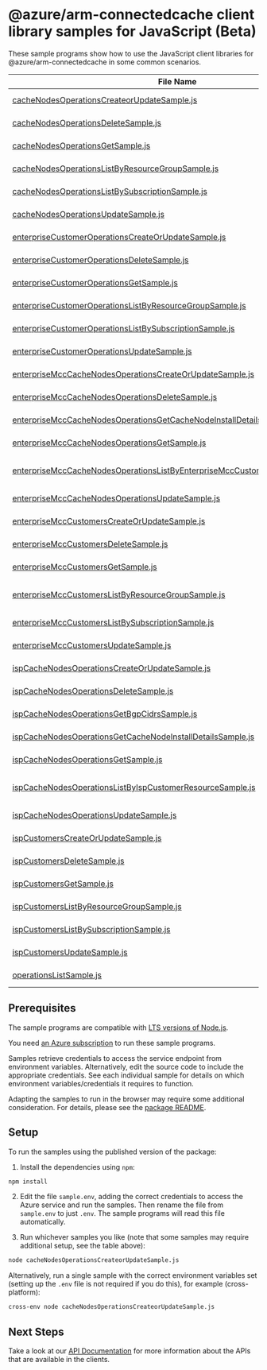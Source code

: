 # @azure/arm-connectedcache client library samples for JavaScript (Beta)

These sample programs show how to use the JavaScript client libraries for @azure/arm-connectedcache in some common scenarios.

| **File Name**                                                                                                                                               | **Description**                                                                                                                                                                                                                                  |
| ----------------------------------------------------------------------------------------------------------------------------------------------------------- | ------------------------------------------------------------------------------------------------------------------------------------------------------------------------------------------------------------------------------------------------ |
| [cacheNodesOperationsCreateorUpdateSample.js][cachenodesoperationscreateorupdatesample]                                                                     | creates a cacheNodes with the specified create parameters x-ms-original-file: 2023-05-01-preview/CacheNodesOperations_CreateorUpdate_MaximumSet_Gen.json                                                                                         |
| [cacheNodesOperationsDeleteSample.js][cachenodesoperationsdeletesample]                                                                                     | deletes an existing cache Node x-ms-original-file: 2023-05-01-preview/CacheNodesOperations_Delete_MaximumSet_Gen.json                                                                                                                            |
| [cacheNodesOperationsGetSample.js][cachenodesoperationsgetsample]                                                                                           | retrieves the properties of a cacheNodes x-ms-original-file: 2023-05-01-preview/CacheNodesOperations_Get_MaximumSet_Gen.json                                                                                                                     |
| [cacheNodesOperationsListByResourceGroupSample.js][cachenodesoperationslistbyresourcegroupsample]                                                           | retrieves the properties of all ConnectedCache x-ms-original-file: 2023-05-01-preview/CacheNodesOperations_ListByResourceGroup_MaximumSet_Gen.json                                                                                               |
| [cacheNodesOperationsListBySubscriptionSample.js][cachenodesoperationslistbysubscriptionsample]                                                             | retrieves the properties of all ConnectedCaches x-ms-original-file: 2023-05-01-preview/CacheNodesOperations_ListBySubscription_MaximumSet_Gen.json                                                                                               |
| [cacheNodesOperationsUpdateSample.js][cachenodesoperationsupdatesample]                                                                                     | updates an existing Cache Node x-ms-original-file: 2023-05-01-preview/CacheNodesOperations_Update_MaximumSet_Gen.json                                                                                                                            |
| [enterpriseCustomerOperationsCreateOrUpdateSample.js][enterprisecustomeroperationscreateorupdatesample]                                                     | creates a cacheNodes with the specified create parameters x-ms-original-file: 2023-05-01-preview/EnterpriseCustomerOperations_CreateOrUpdate_MaximumSet_Gen.json                                                                                 |
| [enterpriseCustomerOperationsDeleteSample.js][enterprisecustomeroperationsdeletesample]                                                                     | deletes an existing customer Enterprise resource x-ms-original-file: 2023-05-01-preview/EnterpriseCustomerOperations_Delete_MaximumSet_Gen.json                                                                                                  |
| [enterpriseCustomerOperationsGetSample.js][enterprisecustomeroperationsgetsample]                                                                           | retrieves the properties of a Enterprise customer x-ms-original-file: 2023-05-01-preview/EnterpriseCustomerOperations_Get_MaximumSet_Gen.json                                                                                                    |
| [enterpriseCustomerOperationsListByResourceGroupSample.js][enterprisecustomeroperationslistbyresourcegroupsample]                                           | retrieves the properties of all ConnectedCache enterpriseCustomers x-ms-original-file: 2023-05-01-preview/EnterpriseCustomerOperations_ListByResourceGroup_MaximumSet_Gen.json                                                                   |
| [enterpriseCustomerOperationsListBySubscriptionSample.js][enterprisecustomeroperationslistbysubscriptionsample]                                             | retrieves the properties of all ConnectedCaches x-ms-original-file: 2023-05-01-preview/EnterpriseCustomerOperations_ListBySubscription_MaximumSet_Gen.json                                                                                       |
| [enterpriseCustomerOperationsUpdateSample.js][enterprisecustomeroperationsupdatesample]                                                                     | updates an existing enterpriseCustomers x-ms-original-file: 2023-05-01-preview/EnterpriseCustomerOperations_Update_MaximumSet_Gen.json                                                                                                           |
| [enterpriseMccCacheNodesOperationsCreateOrUpdateSample.js][enterprisemcccachenodesoperationscreateorupdatesample]                                           | this api creates an ispCacheNode with the specified create parameters x-ms-original-file: 2023-05-01-preview/EnterpriseMccCacheNodesOperations_CreateOrUpdate_MaximumSet_Gen.json                                                                |
| [enterpriseMccCacheNodesOperationsDeleteSample.js][enterprisemcccachenodesoperationsdeletesample]                                                           | this api deletes an existing ispCacheNode resource x-ms-original-file: 2023-05-01-preview/EnterpriseMccCacheNodesOperations_Delete_MaximumSet_Gen.json                                                                                           |
| [enterpriseMccCacheNodesOperationsGetCacheNodeInstallDetailsSample.js][enterprisemcccachenodesoperationsgetcachenodeinstalldetailssample]                   | this api gets secrets of the ispCacheNode resource install details x-ms-original-file: 2023-05-01-preview/EnterpriseMccCacheNodesOperations_GetCacheNodeInstallDetails_MaximumSet_Gen.json                                                       |
| [enterpriseMccCacheNodesOperationsGetSample.js][enterprisemcccachenodesoperationsgetsample]                                                                 | this api gets ispCacheNode resource information x-ms-original-file: 2023-05-01-preview/EnterpriseMccCacheNodesOperations_Get_MaximumSet_Gen.json                                                                                                 |
| [enterpriseMccCacheNodesOperationsListByEnterpriseMccCustomerResourceSample.js][enterprisemcccachenodesoperationslistbyenterprisemcccustomerresourcesample] | this api retrieves information about all ispCacheNode resources under the given subscription and resource group x-ms-original-file: 2023-05-01-preview/EnterpriseMccCacheNodesOperations_ListByEnterpriseMccCustomerResource_MaximumSet_Gen.json |
| [enterpriseMccCacheNodesOperationsUpdateSample.js][enterprisemcccachenodesoperationsupdatesample]                                                           | this api updates an existing ispCacheNode resource x-ms-original-file: 2023-05-01-preview/EnterpriseMccCacheNodesOperations_Update_MaximumSet_Gen.json                                                                                           |
| [enterpriseMccCustomersCreateOrUpdateSample.js][enterprisemcccustomerscreateorupdatesample]                                                                 | this api creates an enterprise mcc customer with the specified create parameters x-ms-original-file: 2023-05-01-preview/EnterpriseMccCustomers_CreateOrUpdate_MaximumSet_Gen.json                                                                |
| [enterpriseMccCustomersDeleteSample.js][enterprisemcccustomersdeletesample]                                                                                 | this api deletes an existing enterprise mcc customer resource x-ms-original-file: 2023-05-01-preview/EnterpriseMccCustomers_Delete_MaximumSet_Gen.json                                                                                           |
| [enterpriseMccCustomersGetSample.js][enterprisemcccustomersgetsample]                                                                                       | gets the enterprise mcc customer resource information using this get call x-ms-original-file: 2023-05-01-preview/EnterpriseMccCustomers_Get_MaximumSet_Gen.json                                                                                  |
| [enterpriseMccCustomersListByResourceGroupSample.js][enterprisemcccustomerslistbyresourcegroupsample]                                                       | this api gets the information about all enterprise mcc customer resources under the given subscription and resource group x-ms-original-file: 2023-05-01-preview/EnterpriseMccCustomers_ListByResourceGroup_MaximumSet_Gen.json                  |
| [enterpriseMccCustomersListBySubscriptionSample.js][enterprisemcccustomerslistbysubscriptionsample]                                                         | this api gets information about all enterpriseMccCustomer resources under the given subscription x-ms-original-file: 2023-05-01-preview/EnterpriseMccCustomers_ListBySubscription_MaximumSet_Gen.json                                            |
| [enterpriseMccCustomersUpdateSample.js][enterprisemcccustomersupdatesample]                                                                                 | this api updates an existing enterprise mcc customer resource x-ms-original-file: 2023-05-01-preview/EnterpriseMccCustomers_Update_MaximumSet_Gen.json                                                                                           |
| [ispCacheNodesOperationsCreateOrUpdateSample.js][ispcachenodesoperationscreateorupdatesample]                                                               | this api creates an ispCacheNode with the specified create parameters x-ms-original-file: 2023-05-01-preview/IspCacheNodesOperations_CreateOrUpdate_MaximumSet_Gen.json                                                                          |
| [ispCacheNodesOperationsDeleteSample.js][ispcachenodesoperationsdeletesample]                                                                               | this api deletes an existing ispCacheNode resource x-ms-original-file: 2023-05-01-preview/IspCacheNodesOperations_Delete_MaximumSet_Gen.json                                                                                                     |
| [ispCacheNodesOperationsGetBgpCidrsSample.js][ispcachenodesoperationsgetbgpcidrssample]                                                                     | this api gets ispCacheNode resource information x-ms-original-file: 2023-05-01-preview/IspCacheNodesOperations_GetBgpCidrs_MaximumSet_Gen.json                                                                                                   |
| [ispCacheNodesOperationsGetCacheNodeInstallDetailsSample.js][ispcachenodesoperationsgetcachenodeinstalldetailssample]                                       | this api gets secrets of the ispCacheNode resource install details x-ms-original-file: 2023-05-01-preview/IspCacheNodesOperations_GetCacheNodeInstallDetails_MaximumSet_Gen.json                                                                 |
| [ispCacheNodesOperationsGetSample.js][ispcachenodesoperationsgetsample]                                                                                     | this api gets ispCacheNode resource information x-ms-original-file: 2023-05-01-preview/IspCacheNodesOperations_Get_MaximumSet_Gen.json                                                                                                           |
| [ispCacheNodesOperationsListByIspCustomerResourceSample.js][ispcachenodesoperationslistbyispcustomerresourcesample]                                         | this api retrieves information about all ispCacheNode resources under the given subscription and resource group x-ms-original-file: 2023-05-01-preview/IspCacheNodesOperations_ListByIspCustomerResource_MaximumSet_Gen.json                     |
| [ispCacheNodesOperationsUpdateSample.js][ispcachenodesoperationsupdatesample]                                                                               | this api updates an existing ispCacheNode resource x-ms-original-file: 2023-05-01-preview/IspCacheNodesOperations_Update_MaximumSet_Gen.json                                                                                                     |
| [ispCustomersCreateOrUpdateSample.js][ispcustomerscreateorupdatesample]                                                                                     | this api creates an ispCustomer with the specified create parameters x-ms-original-file: 2023-05-01-preview/IspCustomers_CreateOrUpdate_MaximumSet_Gen.json                                                                                      |
| [ispCustomersDeleteSample.js][ispcustomersdeletesample]                                                                                                     | this api deletes an existing ispCustomer resource x-ms-original-file: 2023-05-01-preview/IspCustomers_Delete_MaximumSet_Gen.json                                                                                                                 |
| [ispCustomersGetSample.js][ispcustomersgetsample]                                                                                                           | gets the ispCustomer resource information using this get call x-ms-original-file: 2023-05-01-preview/IspCustomers_Get_MaximumSet_Gen.json                                                                                                        |
| [ispCustomersListByResourceGroupSample.js][ispcustomerslistbyresourcegroupsample]                                                                           | this api gets the information about all ispCustomer resources under the given subscription and resource group x-ms-original-file: 2023-05-01-preview/IspCustomers_ListByResourceGroup_MaximumSet_Gen.json                                        |
| [ispCustomersListBySubscriptionSample.js][ispcustomerslistbysubscriptionsample]                                                                             | this api gets information about all ispCustomer resources under the given subscription x-ms-original-file: 2023-05-01-preview/IspCustomers_ListBySubscription_MaximumSet_Gen.json                                                                |
| [ispCustomersUpdateSample.js][ispcustomersupdatesample]                                                                                                     | this api updates an existing ispCustomer resource x-ms-original-file: 2023-05-01-preview/IspCustomers_Update_MaximumSet_Gen.json                                                                                                                 |
| [operationsListSample.js][operationslistsample]                                                                                                             | list the operations for the provider x-ms-original-file: 2023-05-01-preview/Operations_List_MaximumSet_Gen.json                                                                                                                                  |

## Prerequisites

The sample programs are compatible with [LTS versions of Node.js](https://github.com/nodejs/release#release-schedule).

You need [an Azure subscription][freesub] to run these sample programs.

Samples retrieve credentials to access the service endpoint from environment variables. Alternatively, edit the source code to include the appropriate credentials. See each individual sample for details on which environment variables/credentials it requires to function.

Adapting the samples to run in the browser may require some additional consideration. For details, please see the [package README][package].

## Setup

To run the samples using the published version of the package:

1. Install the dependencies using `npm`:

```bash
npm install
```

2. Edit the file `sample.env`, adding the correct credentials to access the Azure service and run the samples. Then rename the file from `sample.env` to just `.env`. The sample programs will read this file automatically.

3. Run whichever samples you like (note that some samples may require additional setup, see the table above):

```bash
node cacheNodesOperationsCreateorUpdateSample.js
```

Alternatively, run a single sample with the correct environment variables set (setting up the `.env` file is not required if you do this), for example (cross-platform):

```bash
cross-env node cacheNodesOperationsCreateorUpdateSample.js
```

## Next Steps

Take a look at our [API Documentation][apiref] for more information about the APIs that are available in the clients.

[cachenodesoperationscreateorupdatesample]: https://github.com/Azure/azure-sdk-for-js/blob/main/sdk/connectedcache/arm-connectedcache/samples/v1-beta/javascript/cacheNodesOperationsCreateorUpdateSample.js
[cachenodesoperationsdeletesample]: https://github.com/Azure/azure-sdk-for-js/blob/main/sdk/connectedcache/arm-connectedcache/samples/v1-beta/javascript/cacheNodesOperationsDeleteSample.js
[cachenodesoperationsgetsample]: https://github.com/Azure/azure-sdk-for-js/blob/main/sdk/connectedcache/arm-connectedcache/samples/v1-beta/javascript/cacheNodesOperationsGetSample.js
[cachenodesoperationslistbyresourcegroupsample]: https://github.com/Azure/azure-sdk-for-js/blob/main/sdk/connectedcache/arm-connectedcache/samples/v1-beta/javascript/cacheNodesOperationsListByResourceGroupSample.js
[cachenodesoperationslistbysubscriptionsample]: https://github.com/Azure/azure-sdk-for-js/blob/main/sdk/connectedcache/arm-connectedcache/samples/v1-beta/javascript/cacheNodesOperationsListBySubscriptionSample.js
[cachenodesoperationsupdatesample]: https://github.com/Azure/azure-sdk-for-js/blob/main/sdk/connectedcache/arm-connectedcache/samples/v1-beta/javascript/cacheNodesOperationsUpdateSample.js
[enterprisecustomeroperationscreateorupdatesample]: https://github.com/Azure/azure-sdk-for-js/blob/main/sdk/connectedcache/arm-connectedcache/samples/v1-beta/javascript/enterpriseCustomerOperationsCreateOrUpdateSample.js
[enterprisecustomeroperationsdeletesample]: https://github.com/Azure/azure-sdk-for-js/blob/main/sdk/connectedcache/arm-connectedcache/samples/v1-beta/javascript/enterpriseCustomerOperationsDeleteSample.js
[enterprisecustomeroperationsgetsample]: https://github.com/Azure/azure-sdk-for-js/blob/main/sdk/connectedcache/arm-connectedcache/samples/v1-beta/javascript/enterpriseCustomerOperationsGetSample.js
[enterprisecustomeroperationslistbyresourcegroupsample]: https://github.com/Azure/azure-sdk-for-js/blob/main/sdk/connectedcache/arm-connectedcache/samples/v1-beta/javascript/enterpriseCustomerOperationsListByResourceGroupSample.js
[enterprisecustomeroperationslistbysubscriptionsample]: https://github.com/Azure/azure-sdk-for-js/blob/main/sdk/connectedcache/arm-connectedcache/samples/v1-beta/javascript/enterpriseCustomerOperationsListBySubscriptionSample.js
[enterprisecustomeroperationsupdatesample]: https://github.com/Azure/azure-sdk-for-js/blob/main/sdk/connectedcache/arm-connectedcache/samples/v1-beta/javascript/enterpriseCustomerOperationsUpdateSample.js
[enterprisemcccachenodesoperationscreateorupdatesample]: https://github.com/Azure/azure-sdk-for-js/blob/main/sdk/connectedcache/arm-connectedcache/samples/v1-beta/javascript/enterpriseMccCacheNodesOperationsCreateOrUpdateSample.js
[enterprisemcccachenodesoperationsdeletesample]: https://github.com/Azure/azure-sdk-for-js/blob/main/sdk/connectedcache/arm-connectedcache/samples/v1-beta/javascript/enterpriseMccCacheNodesOperationsDeleteSample.js
[enterprisemcccachenodesoperationsgetcachenodeinstalldetailssample]: https://github.com/Azure/azure-sdk-for-js/blob/main/sdk/connectedcache/arm-connectedcache/samples/v1-beta/javascript/enterpriseMccCacheNodesOperationsGetCacheNodeInstallDetailsSample.js
[enterprisemcccachenodesoperationsgetsample]: https://github.com/Azure/azure-sdk-for-js/blob/main/sdk/connectedcache/arm-connectedcache/samples/v1-beta/javascript/enterpriseMccCacheNodesOperationsGetSample.js
[enterprisemcccachenodesoperationslistbyenterprisemcccustomerresourcesample]: https://github.com/Azure/azure-sdk-for-js/blob/main/sdk/connectedcache/arm-connectedcache/samples/v1-beta/javascript/enterpriseMccCacheNodesOperationsListByEnterpriseMccCustomerResourceSample.js
[enterprisemcccachenodesoperationsupdatesample]: https://github.com/Azure/azure-sdk-for-js/blob/main/sdk/connectedcache/arm-connectedcache/samples/v1-beta/javascript/enterpriseMccCacheNodesOperationsUpdateSample.js
[enterprisemcccustomerscreateorupdatesample]: https://github.com/Azure/azure-sdk-for-js/blob/main/sdk/connectedcache/arm-connectedcache/samples/v1-beta/javascript/enterpriseMccCustomersCreateOrUpdateSample.js
[enterprisemcccustomersdeletesample]: https://github.com/Azure/azure-sdk-for-js/blob/main/sdk/connectedcache/arm-connectedcache/samples/v1-beta/javascript/enterpriseMccCustomersDeleteSample.js
[enterprisemcccustomersgetsample]: https://github.com/Azure/azure-sdk-for-js/blob/main/sdk/connectedcache/arm-connectedcache/samples/v1-beta/javascript/enterpriseMccCustomersGetSample.js
[enterprisemcccustomerslistbyresourcegroupsample]: https://github.com/Azure/azure-sdk-for-js/blob/main/sdk/connectedcache/arm-connectedcache/samples/v1-beta/javascript/enterpriseMccCustomersListByResourceGroupSample.js
[enterprisemcccustomerslistbysubscriptionsample]: https://github.com/Azure/azure-sdk-for-js/blob/main/sdk/connectedcache/arm-connectedcache/samples/v1-beta/javascript/enterpriseMccCustomersListBySubscriptionSample.js
[enterprisemcccustomersupdatesample]: https://github.com/Azure/azure-sdk-for-js/blob/main/sdk/connectedcache/arm-connectedcache/samples/v1-beta/javascript/enterpriseMccCustomersUpdateSample.js
[ispcachenodesoperationscreateorupdatesample]: https://github.com/Azure/azure-sdk-for-js/blob/main/sdk/connectedcache/arm-connectedcache/samples/v1-beta/javascript/ispCacheNodesOperationsCreateOrUpdateSample.js
[ispcachenodesoperationsdeletesample]: https://github.com/Azure/azure-sdk-for-js/blob/main/sdk/connectedcache/arm-connectedcache/samples/v1-beta/javascript/ispCacheNodesOperationsDeleteSample.js
[ispcachenodesoperationsgetbgpcidrssample]: https://github.com/Azure/azure-sdk-for-js/blob/main/sdk/connectedcache/arm-connectedcache/samples/v1-beta/javascript/ispCacheNodesOperationsGetBgpCidrsSample.js
[ispcachenodesoperationsgetcachenodeinstalldetailssample]: https://github.com/Azure/azure-sdk-for-js/blob/main/sdk/connectedcache/arm-connectedcache/samples/v1-beta/javascript/ispCacheNodesOperationsGetCacheNodeInstallDetailsSample.js
[ispcachenodesoperationsgetsample]: https://github.com/Azure/azure-sdk-for-js/blob/main/sdk/connectedcache/arm-connectedcache/samples/v1-beta/javascript/ispCacheNodesOperationsGetSample.js
[ispcachenodesoperationslistbyispcustomerresourcesample]: https://github.com/Azure/azure-sdk-for-js/blob/main/sdk/connectedcache/arm-connectedcache/samples/v1-beta/javascript/ispCacheNodesOperationsListByIspCustomerResourceSample.js
[ispcachenodesoperationsupdatesample]: https://github.com/Azure/azure-sdk-for-js/blob/main/sdk/connectedcache/arm-connectedcache/samples/v1-beta/javascript/ispCacheNodesOperationsUpdateSample.js
[ispcustomerscreateorupdatesample]: https://github.com/Azure/azure-sdk-for-js/blob/main/sdk/connectedcache/arm-connectedcache/samples/v1-beta/javascript/ispCustomersCreateOrUpdateSample.js
[ispcustomersdeletesample]: https://github.com/Azure/azure-sdk-for-js/blob/main/sdk/connectedcache/arm-connectedcache/samples/v1-beta/javascript/ispCustomersDeleteSample.js
[ispcustomersgetsample]: https://github.com/Azure/azure-sdk-for-js/blob/main/sdk/connectedcache/arm-connectedcache/samples/v1-beta/javascript/ispCustomersGetSample.js
[ispcustomerslistbyresourcegroupsample]: https://github.com/Azure/azure-sdk-for-js/blob/main/sdk/connectedcache/arm-connectedcache/samples/v1-beta/javascript/ispCustomersListByResourceGroupSample.js
[ispcustomerslistbysubscriptionsample]: https://github.com/Azure/azure-sdk-for-js/blob/main/sdk/connectedcache/arm-connectedcache/samples/v1-beta/javascript/ispCustomersListBySubscriptionSample.js
[ispcustomersupdatesample]: https://github.com/Azure/azure-sdk-for-js/blob/main/sdk/connectedcache/arm-connectedcache/samples/v1-beta/javascript/ispCustomersUpdateSample.js
[operationslistsample]: https://github.com/Azure/azure-sdk-for-js/blob/main/sdk/connectedcache/arm-connectedcache/samples/v1-beta/javascript/operationsListSample.js
[apiref]: https://learn.microsoft.com/javascript/api/@azure/arm-connectedcache?view=azure-node-preview
[freesub]: https://azure.microsoft.com/free/
[package]: https://github.com/Azure/azure-sdk-for-js/tree/main/sdk/connectedcache/arm-connectedcache/README.md
